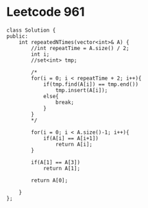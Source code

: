 # Leetcode 961
    class Solution {
    public:
        int repeatedNTimes(vector<int>& A) {
            //int repeatTime = A.size() / 2;
            int i;
            //set<int> tmp;

            /*
            for(i = 0; i < repeatTime + 2; i++){
                if(tmp.find(A[i]) == tmp.end())
                    tmp.insert(A[i]);
                else{
                    break;
                }
            }
            */

            for(i = 0; i < A.size()-1; i++){
                if(A[i] == A[i+1])
                    return A[i];
            }

            if(A[1] == A[3])
                return A[1];

            return A[0];

        }
    };
